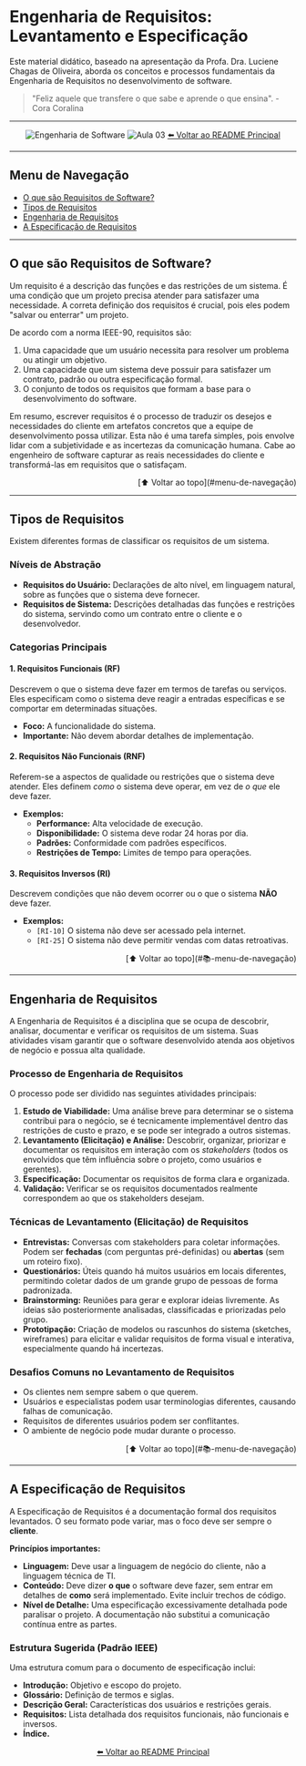 # Engenharia de Requisitos: Levantamento e Especificação

Este material didático, baseado na apresentação da Profa. Dra. Luciene Chagas de Oliveira, aborda os conceitos e processos fundamentais da Engenharia de Requisitos no desenvolvimento de software.

> "Feliz aquele que transfere o que sabe e aprende o que ensina". - Cora Coralina

---

<div align="center">

![Engenharia de Software](https://img.shields.io/badge/Engenharia%20de%20Software-Requisitos-0078D4?style=for-the-badge&logo=azuredevops)
![Aula 03](https://img.shields.io/badge/Aula-03-blue?style=for-the-badge)
[⬅️ Voltar ao README Principal](../../README.md)

</div>

---

## Menu de Navegação

- [O que são Requisitos de Software?](#o-que-são-requisitos-de-software)
- [Tipos de Requisitos](#tipos-de-requisitos)
- [Engenharia de Requisitos](#engenharia-de-requisitos)
- [A Especificação de Requisitos](#a-especificação-de-requisitos)

---

## O que são Requisitos de Software?

Um requisito é a descrição das funções e das restrições de um sistema. É uma condição que um projeto precisa atender para satisfazer uma necessidade. A correta definição dos requisitos é crucial, pois eles podem "salvar ou enterrar" um projeto.

De acordo com a norma IEEE-90, requisitos são:

1.  Uma capacidade que um usuário necessita para resolver um problema ou atingir um objetivo.
2.  Uma capacidade que um sistema deve possuir para satisfazer um contrato, padrão ou outra especificação formal.
3.  O conjunto de todos os requisitos que formam a base para o desenvolvimento do software.

Em resumo, escrever requisitos é o processo de traduzir os desejos e necessidades do cliente em artefatos concretos que a equipe de desenvolvimento possa utilizar. Esta não é uma tarefa simples, pois envolve lidar com a subjetividade e as incertezas da comunicação humana. Cabe ao engenheiro de software capturar as reais necessidades do cliente e transformá-las em requisitos que o satisfaçam.

<div align="right">[⬆️ Voltar ao topo](#menu-de-navegação)</div>

---

## Tipos de Requisitos

Existem diferentes formas de classificar os requisitos de um sistema.

### Níveis de Abstração

- **Requisitos do Usuário:** Declarações de alto nível, em linguagem natural, sobre as funções que o sistema deve fornecer.
- **Requisitos de Sistema:** Descrições detalhadas das funções e restrições do sistema, servindo como um contrato entre o cliente e o desenvolvedor.

### Categorias Principais

#### 1. Requisitos Funcionais (RF)

Descrevem o que o sistema deve fazer em termos de tarefas ou serviços. Eles especificam como o sistema deve reagir a entradas específicas e se comportar em determinadas situações.

- **Foco:** A funcionalidade do sistema.
- **Importante:** Não devem abordar detalhes de implementação.

#### 2. Requisitos Não Funcionais (RNF)

Referem-se a aspectos de qualidade ou restrições que o sistema deve atender. Eles definem _como_ o sistema deve operar, em vez de _o que_ ele deve fazer.

- **Exemplos:**
  - **Performance:** Alta velocidade de execução.
  - **Disponibilidade:** O sistema deve rodar 24 horas por dia.
  - **Padrões:** Conformidade com padrões específicos.
  - **Restrições de Tempo:** Limites de tempo para operações.

#### 3. Requisitos Inversos (RI)

Descrevem condições que não devem ocorrer ou o que o sistema **NÃO** deve fazer.

- **Exemplos:**
  - `[RI-10]` O sistema não deve ser acessado pela internet.
  - `[RI-25]` O sistema não deve permitir vendas com datas retroativas.

<div align="right">[⬆️ Voltar ao topo](#📚-menu-de-navegação)</div>

---

## Engenharia de Requisitos

A Engenharia de Requisitos é a disciplina que se ocupa de descobrir, analisar, documentar e verificar os requisitos de um sistema. Suas atividades visam garantir que o software desenvolvido atenda aos objetivos de negócio e possua alta qualidade.

### Processo de Engenharia de Requisitos

O processo pode ser dividido nas seguintes atividades principais:

1.  **Estudo de Viabilidade:** Uma análise breve para determinar se o sistema contribui para o negócio, se é tecnicamente implementável dentro das restrições de custo e prazo, e se pode ser integrado a outros sistemas.
2.  **Levantamento (Elicitação) e Análise:** Descobrir, organizar, priorizar e documentar os requisitos em interação com os _stakeholders_ (todos os envolvidos que têm influência sobre o projeto, como usuários e gerentes).
3.  **Especificação:** Documentar os requisitos de forma clara e organizada.
4.  **Validação:** Verificar se os requisitos documentados realmente correspondem ao que os stakeholders desejam.

### Técnicas de Levantamento (Elicitação) de Requisitos

- **Entrevistas:** Conversas com stakeholders para coletar informações. Podem ser **fechadas** (com perguntas pré-definidas) ou **abertas** (sem um roteiro fixo).
- **Questionários:** Úteis quando há muitos usuários em locais diferentes, permitindo coletar dados de um grande grupo de pessoas de forma padronizada.
- **Brainstorming:** Reuniões para gerar e explorar ideias livremente. As ideias são posteriormente analisadas, classificadas e priorizadas pelo grupo.
- **Prototipação:** Criação de modelos ou rascunhos do sistema (sketches, wireframes) para elicitar e validar requisitos de forma visual e interativa, especialmente quando há incertezas.

### Desafios Comuns no Levantamento de Requisitos

- Os clientes nem sempre sabem o que querem.
- Usuários e especialistas podem usar terminologias diferentes, causando falhas de comunicação.
- Requisitos de diferentes usuários podem ser conflitantes.
- O ambiente de negócio pode mudar durante o processo.

<div align="right">[⬆️ Voltar ao topo](#📚-menu-de-navegação)</div>

---

## A Especificação de Requisitos

A Especificação de Requisitos é a documentação formal dos requisitos levantados. O seu formato pode variar, mas o foco deve ser sempre o **cliente**.

**Princípios importantes:**

- **Linguagem:** Deve usar a linguagem de negócio do cliente, não a linguagem técnica de TI.
- **Conteúdo:** Deve dizer **o que** o software deve fazer, sem entrar em detalhes de **como** será implementado. Evite incluir trechos de código.
- **Nível de Detalhe:** Uma especificação excessivamente detalhada pode paralisar o projeto. A documentação não substitui a comunicação contínua entre as partes.

### Estrutura Sugerida (Padrão IEEE)

Uma estrutura comum para o documento de especificação inclui:

- **Introdução:** Objetivo e escopo do projeto.
- **Glossário:** Definição de termos e siglas.
- **Descrição Geral:** Características dos usuários e restrições gerais.
- **Requisitos:** Lista detalhada dos requisitos funcionais, não funcionais e inversos.
- **Índice.**

<div align="center">

[⬅️ Voltar ao README Principal](../../README.md)

</div>
